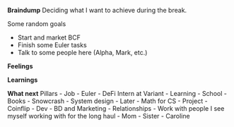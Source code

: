 **Braindump**
Deciding what I want to achieve during the break.

Some random goals
- Start and market BCF
- Finish some Euler tasks
- Talk to some people here (Alpha, Mark, etc.)

**Feelings**

**Learnings**

**What next**
Pillars
	- Job
		- Euler
		- DeFi Intern at Variant
	- Learning
		- School
		- Books
			- Snowcrash
			- System design
		- Later
			- Math for CS 
	- Project
		- Coinflip
			- Dev 
			- BD and Marketing
	- Relationships
		- Work with people I see myself working with for the long haul
		- Mom
		- Sister
		- Caroline